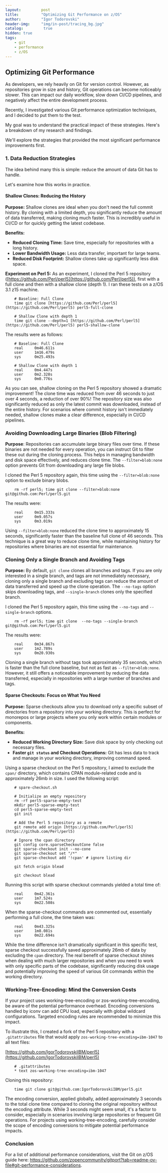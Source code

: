```yaml
---
layout:         post
title:          "Optimizing Git Performance on z/OS"
author:         "Igor Todorovski"
header-img:     "img/in-post/tracing_bg.jpg"
catalog:         true
hidden: true
tags:
    - git
    - performance
    - z/OS
---
```


## Optimizing Git Performance

As developers, we rely heavily on Git for version control.  However, as repositories grow in size and history, Git operations can become noticeably slower.  This can impact our daily workflow, slow down CI/CD pipelines, and negatively affect the entire development process.

Recently, I investigated various Git performance optimization techniques, and I decided to put them to the test.

My goal was to understand the practical impact of these strategies. Here's a breakdown of my research and findings.

We'll explore the strategies that provided the most significant performance improvements first.

### 1. Data Reduction Strategies

The idea behind many this is simple: reduce the amount of data Git has to handle.

Let's examine how this works in practice.

#### Shallow Clones: Reducing the History

**Purpose:** Shallow clones are ideal when you don't need the full commit history. By cloning with a limited depth, you significantly reduce the amount of data transferred, making cloning much faster. This is incredibly useful in CI/CD or for quickly getting the latest codebase.

**Benefits:**

* **Reduced Cloning Time:**  Save time, especially for repositories with a long history.
* **Lower Bandwidth Usage:**  Less data transfer, important for large teams.
* **Reduced Disk Footprint:**  Shallow clones take up significantly less disk space.

**Experiment on Perl 5:**  As an experiment, I cloned the Perl 5 repository ([https://github.com/Perl/perl5](https://github.com/Perl/perl5)), first with a full clone and then with a shallow clone (depth 1).  I ran these tests on a z/OS 3.1 z15 machine.

```
    # Baseline: Full Clone
    time git clone [https://github.com/Perl/perl5](https://github.com/Perl/perl5) perl5-full-clone

    # Shallow Clone with depth 1
    time git clone --depth=1 [https://github.com/Perl/perl5](https://github.com/Perl/perl5) perl5-shallow-clone
```


The results were as follows:

```
    # Baseline: Full Clone
    real     0m46.611s
    user     1m16.479s
    sys      0m25.493s

    # Shallow Clone with depth 1
    real     0m4.447s
    user     0m2.328s
    sys      0m0.776s
```


As you can see, shallow cloning on the Perl 5 repository showed a dramatic improvement! The clone time was reduced from over 46 seconds to just over 4 seconds, a reduction of over 90%! The repository size was also significantly reduced as only the latest commit was downloaded, instead of the entire history. For scenarios where commit history isn't immediately needed, shallow clones make a clear difference, especially in CI/CD pipelines.

### Avoiding Downloading Large Binaries (Blob Filtering)

**Purpose**: Repositories can accumulate large binary files over time. If these binaries are not needed for every operation, you can instruct Git to filter these out during the cloning process. This helps in managing bandwidth and disk space effectively, and reduces clone time. The `--filter=blob:none` option prevents Git from downloading any large file blobs.

I cloned the Perl 5 repository again, this time using the `--filter=blob:none` option to exclude binary blobs.

```
    rm -rf perl5; time git clone --filter=blob:none  git@github.com:Perl/perl5.git
```


The results were:

```
    real     0m15.333s
    user     0m9.057s
    sys      0m3.019s
```


Using `--filter=blob:none` reduced the clone time to approximately 15 seconds, significantly faster than the baseline full clone of 46 seconds. This technique is a great way to reduce clone time, while maintaining history for repositories where binaries are not essential for maintenance.

### Cloning Only a Single Branch and Avoiding Tags

**Purpose:** By default, `git clone` clones all branches and tags.  If you are only interested in a single branch, and tags are not immediately necessary, cloning only a single branch and excluding tags can reduce the amount of data transferred and speed up the clone operation. The `--no-tags` option skips downloading tags, and `--single-branch` clones only the specified branch.

I cloned the Perl 5 repository again, this time using the `--no-tags` and `--single-branch` options.

```
    rm -rf perl5; time git clone  --no-tags --single-branch git@github.com:Perl/perl5.git
```


The results were:

```
    real     0m34.867s
    user     1m2.789s
    sys      0m20.930s
```


Cloning a single branch without tags took approximately 35 seconds, which is faster than the full clone baseline, but not as fast as `--filter=blob:none`.  However, it still offers a noticeable improvement by reducing the data transferred, especially in repositories with a large number of branches and tags.

#### Sparse Checkouts: Focus on What You Need

**Purpose:** Sparse checkouts allow you to download only a specific subset of directories from a repository into your working directory.  This is perfect for monorepos or large projects where you only work within certain modules or components.

**Benefits:**

* **Reduced Working Directory Size:**  Save disk space by only checking out necessary files.
* **Faster `git status` and Checkout Operations:**  Git has less data to track and manage in your working directory, improving command speed.

Using a sparse checkout on the Perl 5 repository, I aimed to exclude the `cpan/` directory, which contains CPAN module-related code and is approximately 26mb in size. I used the following script:

```
    # spare-checkout.sh

    # Initialize an empty repository
    rm -rf perl5-sparse-empty-test
    mkdir perl5-sparse-empty-test
    cd perl5-sparse-empty-test
    git init

    # Add the Perl 5 repository as a remote
    git remote add origin [https://github.com/Perl/perl5](https://github.com/Perl/perl5)

    # Ignore the cpan directory
    git config core.sparseCheckoutCone false
    git sparse-checkout init --no-cone
    git sparse-checkout set "/*"
    git sparse-checkout add '!cpan' # ignore listing dir

    git fetch origin blead

    git checkout blead
```


Running this script with sparse checkout commands yielded a total time of:

```
    real     0m42.361s
    user     1m7.524s
    sys      0m22.508s
```

When the sparse-checkout commands are commented out, essentially performing a full clone, the time taken was:

```
    real     0m43.325s
    user     1m8.081s
    sys      0m22.694s
```


While the time difference isn't dramatically significant in this specific test, sparse checkout successfully saved approximately 26mb of data by excluding the `cpan` directory.  The real benefit of sparse checkout shines when dealing with much larger repositories and when you need to work with only specific parts of the codebase, significantly reducing disk usage and potentially improving the speed of various Git commands within the working directory.

### Working-Tree-Encoding: Mind the Conversion Costs

If your project uses working-tree-encoding or zos-working-tree-encoding, be aware of the potential performance overhead. Encoding conversions handled by iconv can add CPU load, especially with global wildcard configurations. Targeted encoding rules are recommended to minimize this impact.

To illustrate this, I created a fork of the Perl 5 repository with a `.gitattributes` file that would apply `zos-working-tree-encoding=ibm-1047` to all text files:

[https://github.com/IgorTodorovskiIBM/perl5](https://github.com/IgorTodorovskiIBM/perl5)

```
    # .gitattributes
    * text zos-working-tree-encoding=ibm-1047
```


Cloning this repository:

```
    time git clone git@github.com:IgorTodorovskiIBM/perl5.git
```


The encoding conversion, applied globally, added approximately 3 seconds to the total clone time compared to cloning the original repository without the encoding attribute. While 3 seconds might seem small, it's a factor to consider, especially in scenarios involving large repositories or frequent Git operations. For projects using working-tree-encoding, carefully consider the scope of encoding conversions to mitigate potential performance impacts.

### Conclusion

For a list of additional performance considerations, visit the Git on z/OS guide here: https://github.com/zopencommunity/gitport?tab=readme-ov-file#git-performance-considerations.


